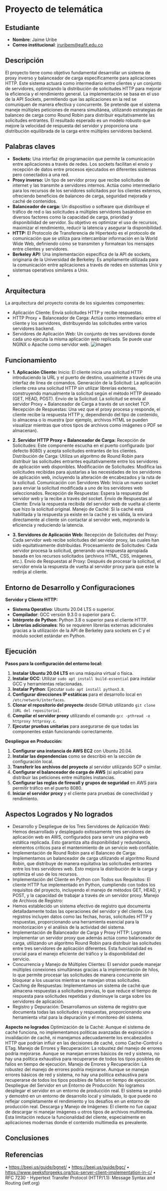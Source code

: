 # Proyecto de telemática


## Estudiante
* **Nombre**: Jaime Uribe
* **Correo institucional**: jruribem@eafit.edu.co

## Descripción
El proyecto tiene como objetivo fundamental desarrollar un sistema de proxy inverso y balanceador de carga específicamente para aplicaciones HTTP. Este sistema actuará como intermediario entre clientes y un conjunto de servidores, optimizando la distribución de solicitudes HTTP para mejorar la eficiencia y el rendimiento general. La implementación se basa en el uso de la API Sockets, permitiendo que las aplicaciones en la red se comuniquen de manera efectiva y concurrente. Se pretende que el sistema maneje múltiples peticiones de manera simultánea, utilizando estrategias de balanceo de carga como Round Robin para distribuir equitativamente las solicitudes entrantes. El resultado esperado es un modelo robusto que mejore la velocidad de respuesta del servidor y proporciona una distribución equilibrada de la carga entre múltiples servidores backend.

## Palabras claves
* **Sockets:** Una interfaz de programación que permite la comunicación entre aplicaciones a través de redes. Los sockets facilitan el envío y recepción de datos entre procesos ejecutados en diferentes sistemas pero conectados a una red.
* **Proxy inverso:** Un tipo de servidor proxy que recibe solicitudes de internet y las transmite a servidores internos. Actúa como intermediario para los recursos de los servidores solicitados por los clientes externos, ofreciendo beneficios de balanceo de carga, seguridad mejorada y caché de contenidos.
* **Balanceador de carga:** Un dispositivo o software que distribuye el tráfico de red o las solicitudes a múltiples servidores basándose en diversos factores como la capacidad de carga, prioridad y disponibilidad de servidor. Su objetivo es optimizar el uso de recursos, maximizar el rendimiento, reducir la latencia y asegurar la disponibilidad.
* **HTTP:** El Protocolo de Transferencia de Hipertexto es el protocolo de comunicación que se utiliza para intercambiar información en la World Wide Web, definiendo cómo se transmiten y formatean los mensajes entre clientes y servidores.
* **Berkeley API:** Una implementación específica de la API de sockets, originaria de la Universidad de Berkeley. Es ampliamente utilizada para la comunicación entre aplicaciones a través de redes en sistemas Unix y sistemas operativos similares a Unix.
* 
## Arquitectura
La arquitectura del proyecto consta de los siguientes componentes:
* Aplicación Cliente: Envía solicitudes HTTP y recibe respuestas.
* HTTP Proxy + Balanceador de Carga: Actúa como intermediario entre el cliente y los servidores, distribuyendo las solicitudes entre varios servidores backend.
* Servidores de Aplicación Web: Un conjunto de tres servidores donde cada uno ejecuta la misma aplicación web replicada. Se puede usar NGINX o Apache como servidor web.
  ![imagen](https://github.com/jruribem10/proyecto1/assets/73508381/7e1ce35e-e627-41bc-a088-f2c45c4bc94d)

## Funcionamiento
* **1. Aplicación Cliente:**
Inicio: El cliente inicia una solicitud HTTP introduciendo la URL y el puerto de destino, usualmente a través de una interfaz de línea de comandos.
Generación de la Solicitud: La aplicación cliente crea una solicitud HTTP sin utilizar librerías externas, construyendo manualmente la solicitud según el método HTTP deseado (GET, HEAD, POST).
Envío de la Solicitud: La solicitud se envía al servidor Proxy + Balanceador de Carga a través de un socket TCP.
Recepción de Respuestas: Una vez que el proxy procesa y responde, el cliente recibe la respuesta HTTP y, dependiendo del tipo de contenido, lo almacena o lo muestra (por ejemplo, archivos HTML se pueden visualizar mientras que otros tipos de archivos como imágenes o PDF se almacenan).
* **2. Servidor HTTP Proxy + Balanceador de Carga:**
Recepción de Solicitudes: Este componente escucha en el puerto configurado (por defecto 8080) y acepta solicitudes entrantes de los clientes.
Distribución de Carga: Utiliza un algoritmo de Round Robin para distribuir las solicitudes entrantes equitativamente entre los servidores de aplicación web disponibles.
Modificación de Solicitudes: Modifica las solicitudes recibidas para ajustarlas a las necesidades de los servidores de aplicación web, incluyendo la alteración de encabezados y la ruta de la solicitud.
Comunicación con Servidores Web: Inicia un nuevo socket para enviar la solicitud modificada a uno de los servidores web seleccionados.
Recepción de Respuestas: Espera la respuesta del servidor web y la recibe a través del socket.
Envío de Respuestas al Cliente: Envía la respuesta recibida del servidor web de vuelta al cliente que hizo la solicitud original.
Manejo de Caché: Si la caché está habilitada y la respuesta ya existe en la caché y es válida, la enviará directamente al cliente sin contactar al servidor web, mejorando la eficiencia y reduciendo la latencia.

* **3. Servidores de Aplicación Web:**
Recepción de Solicitudes del Proxy: Cada servidor web recibe solicitudes del servidor proxy, las cuales han sido equitativamente distribuidas.
Procesamiento de Solicitudes: Cada servidor procesa la solicitud, generando una respuesta apropiada basada en los recursos solicitados (archivos HTML, CSS, imágenes, etc.).
Envío de Respuestas al Proxy: Después de procesar la solicitud, el servidor envía la respuesta de vuelta al servidor proxy para que este la redirija al cliente.


## Entorno de Desarrollo y Configuraciones
**Servidor y Cliente HTTP:**
- **Sistema Operativo**: Ubuntu 20.04 LTS o superior.
- **Compilador**: GCC versión 9.3.0 o superior para C.
- **Intérprete de Python**: Python 3.8 o superior para el cliente HTTP.
- **Librerías adicionales**: No se requieren librerías externas adicionales gracias a la utilización de la API de Berkeley para sockets en C y el módulo socket estándar en Python.

## Ejecución
**Pasos para la configuración del entorno local:**
1. **Instalar Ubuntu 20.04 LTS** en una máquina virtual o física.
2. **Instalar GCC**: Utilizar `sudo apt install build-essential` para instalar GCC y herramientas relacionadas.
3. **Instalar Python**: Ejecutar `sudo apt install python3.8`.
4. **Configurar direcciones IP estáticas** para el desarrollo local en `/etc/network/interfaces`.
5. **Clonar el repositorio del proyecto** desde GitHub utilizando `git clone [URL del repositorio]`.
6. **Compilar el servidor proxy** utilizando el comando `gcc -pthread -o httproxy httproxy.c`.
7. **Ejecutar pruebas unitarias** para asegurarse de que todas las componentes están funcionando correctamente.

**Despliegue en Producción:**
1. **Configurar una instancia de AWS EC2** con Ubuntu 20.04.
2. **Instalar las dependencias** como se describió en la sección de configuración local.
3. **Transferir los archivos del proyecto** al servidor utilizando SCP o similar.
4. **Configurar el balanceador de carga de AWS** (si aplicable) para distribuir las peticiones entre múltiples instancias.
5. **Configurar las reglas de firewall y grupos de seguridad** en AWS para permitir tráfico en el puerto 8080.
6. **Iniciar el servidor proxy** y el cliente para pruebas de conectividad y rendimiento.



## **Aspectos Logrados y No logrados**
* Desarrollo y Despliegue de los Tres Servidores de Aplicación Web:
Hemos desarrollado y desplegado exitosamente tres servidores de aplicación web en AWS, configurados para servir una página web estática replicada. Esto garantiza alta disponibilidad y redundancia, elementos críticos para el mantenimiento de un servicio web confiable.
* Implementación de Round Robin para el Balanceo de Carga:
Implementamos un balanceador de carga utilizando el algoritmo Round Robin, que distribuye de manera equitativa las solicitudes entrantes entre los tres servidores web. Esto mejora la distribución de la carga y optimiza el uso de los recursos.
* Implementación del Cliente en Python con Todos sus Requisitos:
El cliente HTTP fue implementado en Python, cumpliendo con todos los requisitos del proyecto, incluyendo el manejo de métodos GET, HEAD, y POST, y la capacidad de trabajar a través de un servidor proxy.
Manejo de Archivos de Registro:
* Hemos establecido un sistema efectivo de registro que documenta detalladamente todas las operaciones del servidor y del cliente. Los registros incluyen datos como las fechas, horas, solicitudes HTTP y respuestas, proporcionando una herramienta esencial para la monitorización y el análisis de la actividad del sistema.
* Implementación de Balanceador de Carga y Proxy HTTP:
Logramos implementar un servidor proxy que además actúa como balanceador de carga, utilizando un algoritmo Round Robin para distribuir las solicitudes entre tres servidores de aplicación diferentes. Esta funcionalidad es crucial para el manejo eficiente del tráfico y la disponibilidad del servicio.
* Concurrencia y Manejo de Múltiples Clientes:
El servidor puede manejar múltiples conexiones simultáneas gracias a la implementación de hilos, lo que permite procesar las solicitudes de manera concurrente sin bloquear a los usuarios mientras se manejan otras solicitudes.
* Caching de Respuestas:
Implementamos un sistema de caché que almacena respuestas a solicitudes previas, lo que reduce el tiempo de respuesta para solicitudes repetidas y disminuye la carga sobre los servidores de aplicación.
* Registro y Depuración:
Desarrollamos un sistema de registro que documenta todas las solicitudes y respuestas, proporcionando una herramienta vital para la depuración y el monitoreo del sistema.

**Aspecto no logrados**
Optimización de la Caché:
Aunque el sistema de caché funciona, no implementamos políticas avanzadas de expiración o invalidación de caché, ni manejamos adecuadamente los encabezados HTTP que podrían influir en las decisiones de caché, como Cache-Control o ETag.
Manejo de Errores y Recuperación:
La robustez del manejo de errores podría mejorarse. Aunque se manejan errores básicos de red y sistema, no hay una política exhaustiva para recuperarse de todos los tipos posibles de fallos en tiempo de ejecución.
Manejo de Errores y Recuperación:
La robustez del manejo de errores podría mejorarse. Aunque se manejan errores básicos de red y sistema, no hay una política exhaustiva para recuperarse de todos los tipos posibles de fallos en tiempo de ejecución.
Despliegue del Servidor en un Entorno de Producción:
No logramos desplegar el servidor en un entorno de producción real. El sistema se probó y demostró en un entorno de desarrollo local y simulado, lo que puede no reflejar completamente el rendimiento y los desafíos en un entorno de producción real.
Descarga y Manejo de Imágenes:
El cliente no fue capaz de descargar ni manejar imágenes u otros tipos de archivos multimedia. Esta limitación reduce la funcionalidad del cliente, especialmente en aplicaciones modernas donde el contenido multimedia es prevalente.
## **Conclusiones**

## **Referencias**
• https://beej.us/guide/bgnet/
• https://beej.us/guide/bgc/
• https://www.geeksforgeeks.org/tcp-server-client-implementation-in-c/
• RFC 7230 - Hypertext Transfer Protocol (HTTP/1.1): Message Syntax and Routing
(ietf.org)
